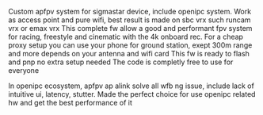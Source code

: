 Custom apfpv system for sigmastar device, include openipc system.
Work as access point and pure wifi, best result is made on sbc vrx such runcam vrx or emax vrx
This complete fw allow a good and performant fpv system for racing, freestyle and cinematic with the 4k onboard rec.
For a cheap proxy setup you can use your phone for ground station, exept 300m range and more depends on your antenna and wifi card
This fw is ready to flash and pnp no extra setup needed
The code is completly free to use for everyone

In openipc ecosystem, apfpv ap alink solve all wfb ng issue, include lack of intuitive ui, latency, stutter. Made the perfect choice for use openipc related hw and get the best performance of it
